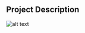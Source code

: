 ## Project Description

![alt text](https://github.com/learning-zone/Website-Templates/blob/master/assets/css3-corner-effect.png "css3-corner-effect")
